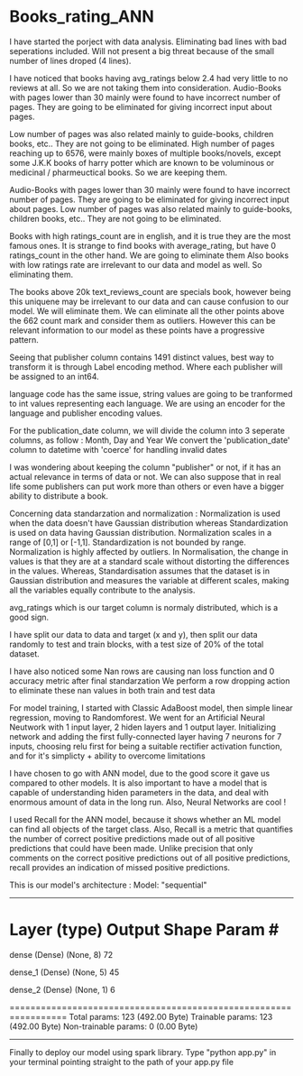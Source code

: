 # Books_rating_ANN

I have started the porject with data analysis. Eliminating bad lines with bad seperations included. 
Will not present a big threat because of the small number of lines droped (4 lines).

I have noticed that books having avg_ratings below 2.4 had very little to no reviews at all. So we are not taking them into consideration.
Audio-Books with pages lower than 30 mainly were found to have incorrect number of pages. They are going to be eliminated for giving incorrect input about pages.

Low number of pages was also related mainly to guide-books, children books, etc.. They are not going to be eliminated. High number of pages reaching up to 6576, were 
mainly boxes of multiple books/novels, except some J.K.K books of harry potter which are known to be voluminous or medicinal / pharmeuctical books. So we are keeping them.

Audio-Books with pages lower than 30 mainly were found to have incorrect number of pages. They are going to be eliminated for giving incorrect input about pages.
Low number of pages was also related mainly to guide-books, children books, etc.. They are not going to be eliminated.

Books with high ratings_count are in english, and it is true they are the most famous ones.
It is strange to find books with average_rating, but have 0 ratings_count in the other hand. We are going to eliminate them
Also books with low ratings rate are irrelevant to our data and model as well. So eliminating them.

The books above 20k text_reviews_count are specials book, however being this uniquene may be irrelevant to our data and can cause confusion to our model. We will eliminate
them. We can eliminate all the other points above the 662 count mark and consider them as outliers. However this can be relevant information to our model as these points have
a progressive pattern.

Seeing that publisher column contains 1491 distinct values, best way to transform it is through Label encoding method. Where each publisher will be assigned to an int64.

language code has the same issue, string values are going to be tranformed to int values representing each language.
We are using an encoder for the language and publisher encoding values.

For the publication_date column, we will divide the column into 3 seperate columns, as follow : Month, Day and Year
We convert the 'publication_date' column to datetime with 'coerce' for handling invalid dates

I was wondering about keeping the column "publisher" or not, if it has an actual relevance in terms of data or not.
We can also suppose that in real life some publishers can put work more than others or even have a bigger ability to distribute a book.

Concerning data standarzation and normalization :
Normalization is used when the data doesn't have Gaussian distribution whereas Standardization is used on data having Gaussian distribution. Normalization scales in a
range of [0,1] or [-1,1]. Standardization is not bounded by range. Normalization is highly affected by outliers.
In Normalisation, the change in values is that they are at a standard scale without distorting the differences in the values. Whereas, Standardisation assumes that the
dataset is in Gaussian distribution and measures the variable at different scales, making all the variables equally contribute to the analysis.

avg_ratings which is our target column is normaly distributed, which is a good sign.

I have split our data to data and target (x and y), then split our data randomly to test and train blocks, with a test size of 20% of the total dataset.

I have also noticed some Nan rows are causing nan loss function and 0 accuracy metric after final standarzation
We perform a row dropping action to eliminate these nan values in both train and test data

For model training, I started with Classic AdaBoost model, then simple linear regression, moving to Randomforest.
We went for an Artificial Neural Neutwork with 1 input layer, 2 hiden layers and 1 output layer.
Initializing network and adding the first fully-connected layer having 7 neurons for 7 inputs, choosing relu first for being a suitable rectifier activation function,
and for it's simplicty + ability to overcome limitations

I have chosen to go with ANN model, due to the good score it gave us compared to other models. It is also important to have a model that is capable of understanding hiden parameters in the data, and deal with enormous amount of data in the long run.
Also, Neural Networks are cool !

I used Recall for the ANN model, because it shows whether an ML model can find all objects of the target class. Also, Recall is a metric that quantifies the number of correct positive predictions made out of
all positive predictions that could have been made. Unlike precision that only comments on the correct positive predictions out of all positive predictions,
recall provides an indication of missed positive predictions.

This is our model's architecture :
Model: "sequential"
_________________________________________________________________
 Layer (type)                Output Shape              Param #   
=================================================================
 dense (Dense)               (None, 8)                 72        
                                                                 
 dense_1 (Dense)             (None, 5)                 45        
                                                                 
 dense_2 (Dense)             (None, 1)                 6         
                                                                 
=================================================================
Total params: 123 (492.00 Byte)
Trainable params: 123 (492.00 Byte)
Non-trainable params: 0 (0.00 Byte)
_________________________________________________________________

Finally to deploy our model using spark library. Type "python app.py" in your terminal pointing straight to the path of your app.py file
